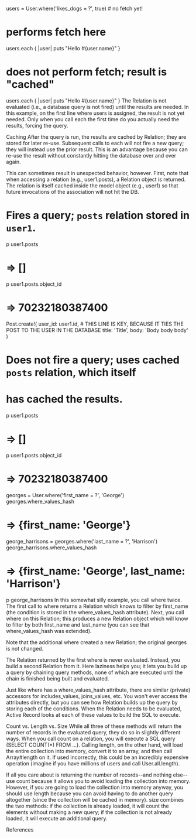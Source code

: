 users = User.where('likes_dogs = ?', true) # no fetch yet!

# performs fetch here

users.each { |user| puts "Hello #{user.name}" }

# does not perform fetch; result is "cached"

users.each { |user| puts "Hello #{user.name}" }
The Relation is not evaluated (i.e., a database query is not fired) until the results are needed. In this example, on the first line where users is assigned, the result is not yet needed. Only when you call each the first time do you actually need the results, forcing the query.

Caching
After the query is run, the results are cached by Relation; they are stored for later re-use. Subsequent calls to each will not fire a new query; they will instead use the prior result. This is an advantage because you can re-use the result without constantly hitting the database over and over again.

This can sometimes result in unexpected behavior, however. First, note that when accessing a relation (e.g., user1.posts), a Relation object is returned. The relation is itself cached inside the model object (e.g., user1) so that future invocations of the association will not hit the DB.

# Fires a query; `posts` relation stored in `user1`.

p user1.posts

# => []

p user1.posts.object_id

# => 70232180387400

Post.create!(
user_id: user1.id, # THIS LINE IS KEY, BECAUSE IT TIES THE POST TO THE USER IN THE DATABASE
title: 'Title',
body: 'Body body body'
)

# Does not fire a query; uses cached `posts` relation, which itself

# has cached the results.

p user1.posts

# => []

p user1.posts.object_id

# => 70232180387400

georges = User.where('first_name = ?', 'George')
georges.where_values_hash

# => {first_name: 'George'}

george_harrisons = georges.where('last_name = ?', 'Harrison')
george_harrisons.where_values_hash

# => {first_name: 'George', last_name: 'Harrison'}

p george_harrisons
In this somewhat silly example, you call where twice. The first call to where returns a Relation which knows to filter by first_name (the condition is stored in the where_values_hash attribute). Next, you call where on this Relation; this produces a new Relation object which will know to filter by both first_name and last_name (you can see that where_values_hash was extended).

Note that the additional where created a new Relation; the original georges is not changed.

The Relation returned by the first where is never evaluated. Instead, you build a second Relation from it. Here laziness helps you; it lets you build up a query by chaining query methods, none of which are executed until the chain is finished being built and evaluated.

Just like where has a where_values_hash attribute, there are similar (private) accessors for includes_values, joins_values, etc. You won't ever access the attributes directly, but you can see how Relation builds up the query by storing each of the conditions. When the Relation needs to be evaluated, Active Record looks at each of these values to build the SQL to execute.

Count vs. Length vs. Size
While all three of these methods will return the number of records in the evaluated query, they do so in slightly different ways. When you call count on a relation, you will execute a SQL query (SELECT COUNT(\*) FROM ...). Calling length, on the other hand, will load the entire collection into memory, convert it to an array, and then call Array#length on it. If used incorrectly, this could be an incredibly expensive operation (imagine if you have millions of users and call User.all.length).

If all you care about is returning the number of records--and nothing else--use count because it allows you to avoid loading the collection into memory. However, if you are going to load the collection into memory anyway, you should use length because you can avoid having to do another query altogether (since the collection will be cached in memory). size combines the two methods: if the collection is already loaded, it will count the elements without making a new query; if the collection is not already loaded, it will execute an additional query.

References

